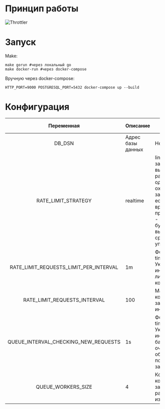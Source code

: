 # Принцип работы
![Throttler](https://user-images.githubusercontent.com/7625387/210429206-c806da7f-7f9e-4335-b448-c9fe4abdde96.png)

# Запуск
Make:
```
make gorun #через локальный go
make docker-run #через docker-compose
```
Вручную через docker-compose:
```
HTTP_PORT=9000 POSTGRESQL_PORT=5432 docker-compose up --build
```

# Конфигурация
|               Переменная               | Описание          | Значение по умолчанию                                                                                                                                                                                          |
|:--------------------------------------:|-------------------|----------------------------------------------------------------------------------------------------------------------------------------------------------------------------------------------------------------|
| DB_DSN                                 | Адрес базы данных | Нет                                                                                                                                                                                                            |
| RATE_LIMIT_STRATEGY                    | realtime          | linear - все запросы будут выполнены равномерно с одинаковым rate ожидания между запросами, даже если интервал времени уже прошел. realtime - все запросы будут выполняться сразу же, пока не упрутся в лимит. |
| RATE_LIMIT_REQUESTS_LIMIT_PER_INTERVAL | 1m                | Формат time.Duration. Указывается интервал для лимитированного кол-ва запросов.                                                                                                                                |
| RATE_LIMIT_REQUESTS_INTERVAL           | 100               | Максимальное кол-во запросов за указанный интервал.                                                                                                                                                            |
| QUEUE_INTERVAL_CHECKING_NEW_REQUESTS   | 1s                | Формат time.Duration. Указывается интервал опроса базы данных очередью, обрабатывающую поступающие запросы.                                                                                                    |
| QUEUE_WORKERS_SIZE                     | 4                 | Кол-во горутин, которые будут запущены для разбора очереди из бд                                                                                                                                               |